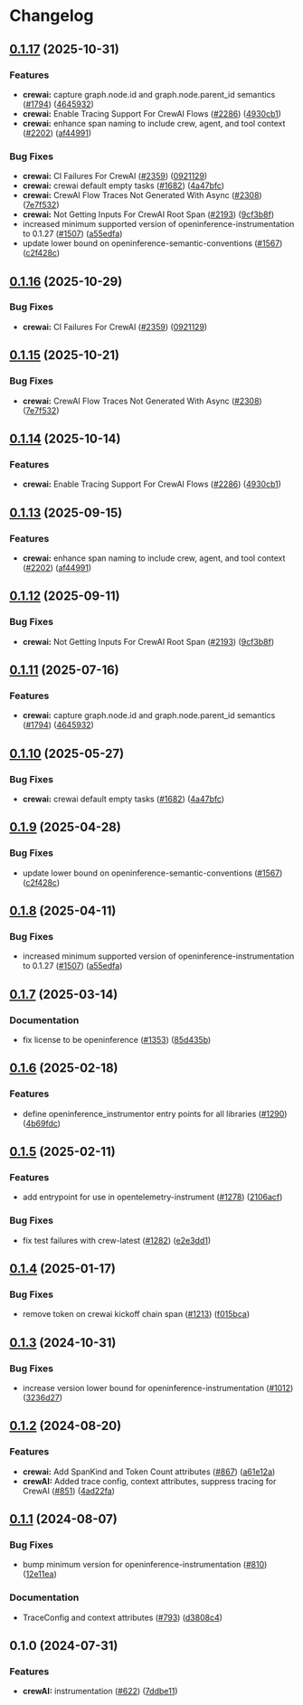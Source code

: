 # Changelog

## [0.1.17](https://github.com/kausmeows/openinference/compare/python-openinference-instrumentation-crewai-v0.1.16...python-openinference-instrumentation-crewai-v0.1.17) (2025-10-31)


### Features

* **crewai:** capture graph.node.id and graph.node.parent_id semantics ([#1794](https://github.com/kausmeows/openinference/issues/1794)) ([4645932](https://github.com/kausmeows/openinference/commit/4645932b68f7ed5ab3ecd8818ddad9e1011c027e))
* **crewai:** Enable Tracing Support For CrewAI Flows ([#2286](https://github.com/kausmeows/openinference/issues/2286)) ([4930cb1](https://github.com/kausmeows/openinference/commit/4930cb11f86845b10b02ed2cab03c63880419915))
* **crewai:** enhance span naming to include crew, agent, and tool context ([#2202](https://github.com/kausmeows/openinference/issues/2202)) ([af44991](https://github.com/kausmeows/openinference/commit/af44991003f70fc21701b2f1ead8a19554cd37e2))


### Bug Fixes

* **crewai:** CI Failures For CrewAI ([#2359](https://github.com/kausmeows/openinference/issues/2359)) ([0921129](https://github.com/kausmeows/openinference/commit/092112969c663b2215bd8a036441b8341a15d239))
* **crewai:** crewai default empty tasks ([#1682](https://github.com/kausmeows/openinference/issues/1682)) ([4a47bfc](https://github.com/kausmeows/openinference/commit/4a47bfc065b88b55bfcb7605abf66ef12a286ec9))
* **crewai:** CrewAI Flow Traces Not Generated With Async ([#2308](https://github.com/kausmeows/openinference/issues/2308)) ([7e7f532](https://github.com/kausmeows/openinference/commit/7e7f53283df61a0d78df01ab808bacdddd14620a))
* **crewai:** Not Getting Inputs For CrewAI Root Span ([#2193](https://github.com/kausmeows/openinference/issues/2193)) ([9cf3b8f](https://github.com/kausmeows/openinference/commit/9cf3b8fa0f432f6b6f783fc25a9d3d78f9164d4e))
* increased minimum supported version of openinference-instrumentation to 0.1.27 ([#1507](https://github.com/kausmeows/openinference/issues/1507)) ([a55edfa](https://github.com/kausmeows/openinference/commit/a55edfa8900c1f36a73385c7d03f91cffadd85c4))
* update lower bound on openinference-semantic-conventions ([#1567](https://github.com/kausmeows/openinference/issues/1567)) ([c2f428c](https://github.com/kausmeows/openinference/commit/c2f428c5916c3dd62cf6670358f37111d4f7fd25))

## [0.1.16](https://github.com/Arize-ai/openinference/compare/python-openinference-instrumentation-crewai-v0.1.15...python-openinference-instrumentation-crewai-v0.1.16) (2025-10-29)


### Bug Fixes

* **crewai:** CI Failures For CrewAI ([#2359](https://github.com/Arize-ai/openinference/issues/2359)) ([0921129](https://github.com/Arize-ai/openinference/commit/092112969c663b2215bd8a036441b8341a15d239))

## [0.1.15](https://github.com/Arize-ai/openinference/compare/python-openinference-instrumentation-crewai-v0.1.14...python-openinference-instrumentation-crewai-v0.1.15) (2025-10-21)


### Bug Fixes

* **crewai:** CrewAI Flow Traces Not Generated With Async ([#2308](https://github.com/Arize-ai/openinference/issues/2308)) ([7e7f532](https://github.com/Arize-ai/openinference/commit/7e7f53283df61a0d78df01ab808bacdddd14620a))

## [0.1.14](https://github.com/Arize-ai/openinference/compare/python-openinference-instrumentation-crewai-v0.1.13...python-openinference-instrumentation-crewai-v0.1.14) (2025-10-14)


### Features

* **crewai:** Enable Tracing Support For CrewAI Flows ([#2286](https://github.com/Arize-ai/openinference/issues/2286)) ([4930cb1](https://github.com/Arize-ai/openinference/commit/4930cb11f86845b10b02ed2cab03c63880419915))

## [0.1.13](https://github.com/Arize-ai/openinference/compare/python-openinference-instrumentation-crewai-v0.1.12...python-openinference-instrumentation-crewai-v0.1.13) (2025-09-15)


### Features

* **crewai:** enhance span naming to include crew, agent, and tool context ([#2202](https://github.com/Arize-ai/openinference/issues/2202)) ([af44991](https://github.com/Arize-ai/openinference/commit/af44991003f70fc21701b2f1ead8a19554cd37e2))

## [0.1.12](https://github.com/Arize-ai/openinference/compare/python-openinference-instrumentation-crewai-v0.1.11...python-openinference-instrumentation-crewai-v0.1.12) (2025-09-11)


### Bug Fixes

* **crewai:** Not Getting Inputs For CrewAI Root Span ([#2193](https://github.com/Arize-ai/openinference/issues/2193)) ([9cf3b8f](https://github.com/Arize-ai/openinference/commit/9cf3b8fa0f432f6b6f783fc25a9d3d78f9164d4e))

## [0.1.11](https://github.com/Arize-ai/openinference/compare/python-openinference-instrumentation-crewai-v0.1.10...python-openinference-instrumentation-crewai-v0.1.11) (2025-07-16)


### Features

* **crewai:** capture graph.node.id and graph.node.parent_id semantics ([#1794](https://github.com/Arize-ai/openinference/issues/1794)) ([4645932](https://github.com/Arize-ai/openinference/commit/4645932b68f7ed5ab3ecd8818ddad9e1011c027e))

## [0.1.10](https://github.com/Arize-ai/openinference/compare/python-openinference-instrumentation-crewai-v0.1.9...python-openinference-instrumentation-crewai-v0.1.10) (2025-05-27)


### Bug Fixes

* **crewai:** crewai default empty tasks ([#1682](https://github.com/Arize-ai/openinference/issues/1682)) ([4a47bfc](https://github.com/Arize-ai/openinference/commit/4a47bfc065b88b55bfcb7605abf66ef12a286ec9))

## [0.1.9](https://github.com/Arize-ai/openinference/compare/python-openinference-instrumentation-crewai-v0.1.8...python-openinference-instrumentation-crewai-v0.1.9) (2025-04-28)


### Bug Fixes

* update lower bound on openinference-semantic-conventions ([#1567](https://github.com/Arize-ai/openinference/issues/1567)) ([c2f428c](https://github.com/Arize-ai/openinference/commit/c2f428c5916c3dd62cf6670358f37111d4f7fd25))

## [0.1.8](https://github.com/Arize-ai/openinference/compare/python-openinference-instrumentation-crewai-v0.1.7...python-openinference-instrumentation-crewai-v0.1.8) (2025-04-11)


### Bug Fixes

* increased minimum supported version of openinference-instrumentation to 0.1.27 ([#1507](https://github.com/Arize-ai/openinference/issues/1507)) ([a55edfa](https://github.com/Arize-ai/openinference/commit/a55edfa8900c1f36a73385c7d03f91cffadd85c4))

## [0.1.7](https://github.com/Arize-ai/openinference/compare/python-openinference-instrumentation-crewai-v0.1.6...python-openinference-instrumentation-crewai-v0.1.7) (2025-03-14)


### Documentation

* fix license to be openinference ([#1353](https://github.com/Arize-ai/openinference/issues/1353)) ([85d435b](https://github.com/Arize-ai/openinference/commit/85d435be3af3de5424494cfbdd654454688b7377))

## [0.1.6](https://github.com/Arize-ai/openinference/compare/python-openinference-instrumentation-crewai-v0.1.5...python-openinference-instrumentation-crewai-v0.1.6) (2025-02-18)


### Features

* define openinference_instrumentor entry points for all libraries ([#1290](https://github.com/Arize-ai/openinference/issues/1290)) ([4b69fdc](https://github.com/Arize-ai/openinference/commit/4b69fdc13210048009e51639b01e7c0c9550c9d1))

## [0.1.5](https://github.com/Arize-ai/openinference/compare/python-openinference-instrumentation-crewai-v0.1.4...python-openinference-instrumentation-crewai-v0.1.5) (2025-02-11)


### Features

* add entrypoint for use in opentelemetry-instrument ([#1278](https://github.com/Arize-ai/openinference/issues/1278)) ([2106acf](https://github.com/Arize-ai/openinference/commit/2106acfd6648804abe9b95e41a49df26a500435c))


### Bug Fixes

* fix test failures with crew-latest ([#1282](https://github.com/Arize-ai/openinference/issues/1282)) ([e2e3dd1](https://github.com/Arize-ai/openinference/commit/e2e3dd13bf78a3ad4b0d44fc2ae2151127583dce))

## [0.1.4](https://github.com/Arize-ai/openinference/compare/python-openinference-instrumentation-crewai-v0.1.3...python-openinference-instrumentation-crewai-v0.1.4) (2025-01-17)


### Bug Fixes

* remove token on crewai kickoff chain span ([#1213](https://github.com/Arize-ai/openinference/issues/1213)) ([f015bca](https://github.com/Arize-ai/openinference/commit/f015bca24ce5757e8c7c604487c81889e3e84027))

## [0.1.3](https://github.com/Arize-ai/openinference/compare/python-openinference-instrumentation-crewai-v0.1.2...python-openinference-instrumentation-crewai-v0.1.3) (2024-10-31)


### Bug Fixes

* increase version lower bound for openinference-instrumentation ([#1012](https://github.com/Arize-ai/openinference/issues/1012)) ([3236d27](https://github.com/Arize-ai/openinference/commit/3236d2733a46b84d693ddb7092209800cde8cc34))

## [0.1.2](https://github.com/Arize-ai/openinference/compare/python-openinference-instrumentation-crewai-v0.1.1...python-openinference-instrumentation-crewai-v0.1.2) (2024-08-20)


### Features

* **crewai:** Add SpanKind and Token Count attributes ([#867](https://github.com/Arize-ai/openinference/issues/867)) ([a61e12a](https://github.com/Arize-ai/openinference/commit/a61e12a43773b933afcce28613db70fcceba43fd))
* **crewAI:** Added trace config, context attributes, suppress tracing for CrewAI ([#851](https://github.com/Arize-ai/openinference/issues/851)) ([4ad22fa](https://github.com/Arize-ai/openinference/commit/4ad22fac38e051ea12dd53936f40741717743171))

## [0.1.1](https://github.com/Arize-ai/openinference/compare/python-openinference-instrumentation-crewai-v0.1.0...python-openinference-instrumentation-crewai-v0.1.1) (2024-08-07)


### Bug Fixes

* bump minimum version for openinference-instrumentation ([#810](https://github.com/Arize-ai/openinference/issues/810)) ([12e11ea](https://github.com/Arize-ai/openinference/commit/12e11ea405252ca35dc8d3f3a08ec5b83a08cea7))


### Documentation

* TraceConfig and context attributes ([#793](https://github.com/Arize-ai/openinference/issues/793)) ([d3808c4](https://github.com/Arize-ai/openinference/commit/d3808c4bea3f6a4c72d3a7ea09b54e78072be6fd))

## 0.1.0 (2024-07-31)


### Features

* **crewAI:** instrumentation ([#622](https://github.com/Arize-ai/openinference/issues/622)) ([7ddbe11](https://github.com/Arize-ai/openinference/commit/7ddbe1100efb53bc7a3812b658e8cfd31b6cefcd))
